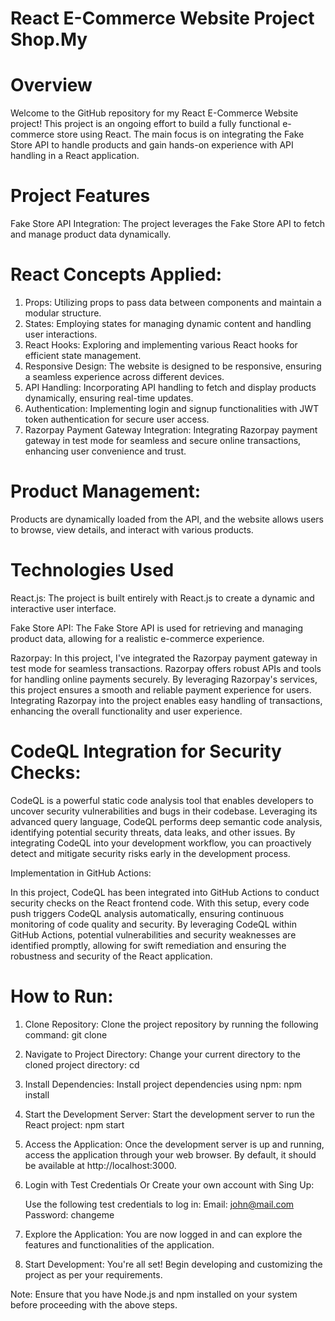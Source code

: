 # React E-Commerce Website Project Shop.My

# Overview

Welcome to the GitHub repository for my React E-Commerce Website project! This project is an ongoing effort to build a fully functional e-commerce store using React. The main focus is on integrating the Fake Store API to handle products and gain hands-on experience with API handling in a React application.

# Project Features
Fake Store API Integration: The project leverages the Fake Store API to fetch and manage product data dynamically.

# React Concepts Applied:

1. Props: Utilizing props to pass data between components and maintain a modular structure.
2. States: Employing states for managing dynamic content and handling user interactions.
3. React Hooks: Exploring and implementing various React hooks for efficient state management.
4. Responsive Design: The website is designed to be responsive, ensuring a seamless experience across different devices.
5. API Handling: Incorporating API handling to fetch and display products dynamically, ensuring real-time updates.
6. Authentication: Implementing login and signup functionalities with JWT token authentication for secure user access.
7. Razorpay Payment Gateway Integration: Integrating Razorpay payment gateway in test mode for seamless and secure online transactions, enhancing user convenience and trust.

# Product Management:
Products are dynamically loaded from the API, and the website allows users to browse, view details, and interact with various products.

# Technologies Used
React.js: The project is built entirely with React.js to create a dynamic and interactive user interface.

Fake Store API: The Fake Store API is used for retrieving and managing product data, allowing for a realistic e-commerce experience.

Razorpay: In this project, I've integrated the Razorpay payment gateway in test mode for seamless transactions. Razorpay offers robust APIs and tools for handling online payments securely. By leveraging Razorpay's services, this project ensures a smooth and reliable payment experience for users. Integrating Razorpay into the project enables easy handling of transactions, enhancing the overall functionality and user experience.

# CodeQL Integration for Security Checks:
CodeQL is a powerful static code analysis tool that enables developers to uncover security vulnerabilities and bugs in their codebase. Leveraging its advanced query language, CodeQL performs deep semantic code analysis, identifying potential security threats, data leaks, and other issues. By integrating CodeQL into your development workflow, you can proactively detect and mitigate security risks early in the development process.

Implementation in GitHub Actions:

In this project, CodeQL has been integrated into GitHub Actions to conduct security checks on the React frontend code. With this setup, every code push triggers CodeQL analysis automatically, ensuring continuous monitoring of code quality and security. By leveraging CodeQL within GitHub Actions, potential vulnerabilities and security weaknesses are identified promptly, allowing for swift remediation and ensuring the robustness and security of the React application.


# How to Run:

1. Clone Repository:
    Clone the project repository by running the following command: git clone <repository-url>

2. Navigate to Project Directory:
     Change your current directory to the cloned project directory: cd <project-directory>

3. Install Dependencies:
     Install project dependencies using npm: npm install

4. Start the Development Server:
    Start the development server to run the React project: npm start

5. Access the Application:
   Once the development server is up and running, access the application through your web browser. By default, it should be available at http://localhost:3000.

6. Login with Test Credentials Or Create your own account with Sing Up:

    Use the following test credentials to log in:
    Email: john@mail.com
    Password: changeme

7. Explore the Application:
    You are now logged in and can explore the features and functionalities of the application.

8. Start Development:
    You're all set! Begin developing and customizing the project as per your requirements.

Note: Ensure that you have Node.js and npm installed on your system before proceeding with the above steps.



